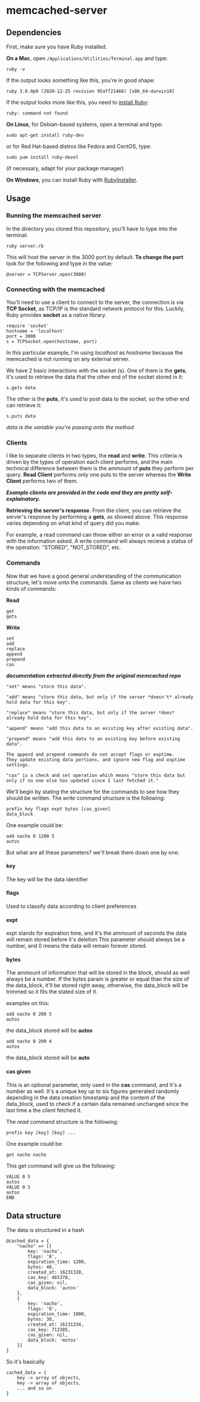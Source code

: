# memcached-server

## Dependencies
First, make sure you have Ruby installed.

**On a Mac**, open `/Applications/Utilities/Terminal.app` and type:

    ruby -v

If the output looks something like this, you're in good shape:

    ruby 3.0.0p0 (2020-12-25 revision 95aff21468) [x86_64-darwin18]

If the output looks more like this, you need to [install Ruby][ruby]:

[ruby]: https://www.ruby-lang.org/en/downloads/

    ruby: command not found

**On Linux**, for Debian-based systems, open a terminal and type:

    sudo apt-get install ruby-dev

or for Red Hat-based distros like Fedora and CentOS, type:

    sudo yum install ruby-devel

(if necessary, adapt for your package manager)

**On Windows**, you can install Ruby with [RubyInstaller][rubyinstaller].

[rubyinstaller]: http://rubyinstaller.org/downloads/


## Usage

### Running the memcached server
In the directory you cloned this repository, you'll have to type into the terminal:
  
    ruby server.rb

This will host the server in the 3000 port by default.
 **To change the port** look for the following and type in the value:
  
    @server = TCPServer.open(3000)

### Connecting with the memcached
You'll need to use a client to connect to the server, the connection is via **TCP Socket**, as TCP/IP is the standard network protocol for this.
Luckily, Ruby provides **socket** as a native library.

    require 'socket'
    hostname = 'localhost'
    port = 3000
    s = TCPSocket.open(hostname, port)
    
In this particular example, I'm using *localhost* as *hostname* because the memcached is not running on any external server.

We have 2 basic interactions with the socket (s).
One of them is the **gets**, it's used to retrieve the data that the other end of the socket stored in it:

    s.gets data
    
The other is the **puts**, it's used to post data to the socket, so the other end can retrieve it:

    s.puts data

*data is the variable you're passing onto the method*

### Clients
I like to separate clients in two types, the **read** and **write**. This criteria is driven by the types of operation each client performs, and the main technical difference between them is the ammount of **puts** they perform per query.
**Read Client** performs only one puts to the server whereas the **Write Client** performs two of them.

***Example clients are provided in the code and they are pretty self-explainatory.***

**Retrieving the server's response**.
From the client, you can retrieve the server's response by performing a **gets**, as showed above.
This response varies depending on what kind of query did you make.

For example, a read command can throw either an error or a valid response with the information asked.
A write command will always recieve a status of the operation: "STORED", "NOT_STORED", etc.


### Commands
Now that we have a good general understanding of the communication structure, let's move onto the commands.
Same as clients we have two kinds of commands:

**Read**

    get
    gets
    
**Write**

    set
    add
    replace
    append
    prepend
    cas


***documentation extracted directly from the original memcached repo***

    "set" means "store this data".

    "add" means "store this data, but only if the server *doesn't* already
    hold data for this key".

    "replace" means "store this data, but only if the server *does*
    already hold data for this key".

    "append" means "add this data to an existing key after existing data".

    "prepend" means "add this data to an existing key before existing data".

    The append and prepend commands do not accept flags or exptime.
    They update existing data portions, and ignore new flag and exptime
    settings.

    "cas" is a check and set operation which means "store this data but
    only if no one else has updated since I last fetched it."


    
We'll begin by stating the structure for the commands to see how they should be written.
The *write* command structure is the following:

    prefix key flags expt bytes [cas_given]
    data_block
    
One example could be: 

    add nacho 0 1200 5
    autos
    
But what are all these parameters? we'll break them down one by one:

#### **key**
The key will be the data identifier

#### **flags**
Used to classify data according to client preferences

#### **expt**
expt stands for expiration time, and it's the ammount of seconds the data will remain stored before it's deletion
This parameter should always be a number, and 0 means the data will remain forever stored.

#### **bytes**
The ammount of information that will be stored in the block, should as well always be a number.
If the bytes param is greater or equal than the size of the data_block, it'll be stored right away, otherwise, the data_block will be trimmed so it fits the stated size of it.

examples on this:

    add nacho 0 200 5
    autos
the data_block stored will be **autos**

    add nacho 0 200 4
    autos
the data_block stored will be **auto**


#### **cas given**
This is an optional parameter, only used in the **cas** command, and it's a number as well.
It's a unique key up to six figures generated randomly depending in the data creation timestamp and the content of the data_block, used to check if a certain data remained unchanged since the last time a the client fetched it.


The *read* command structure is the following:

    prefix key [key] [key] ...
    
One example could be: 

    get nacho nacho
This get command will give us the following:

    VALUE 0 5
    autos
    VALUE 0 5
    autos
    END
    

## Data structure
The data is structured in a hash

    @cached_data = {
        "nacho" => [{
            key: 'nacho', 
            flags: '0',
            expiration_time: 1200,
            bytes: 40,
            created_at: 16231328,
            cas_key: 465378,
            cas_given: nil,
            data_block: 'autos'
        }, 
        {
            key: 'nacho', 
            flags: '0',
            expiration_time: 1000,
            bytes: 30,
            created_at: 16231334,
            cas_key: 712385,
            cas_given: nil,
            data_block: 'motos'
        }]
    }
    
So it's basically

    cached_data = {
        key -> array of objects,
        key -> array of objects,
        ... and so on
    }
    
